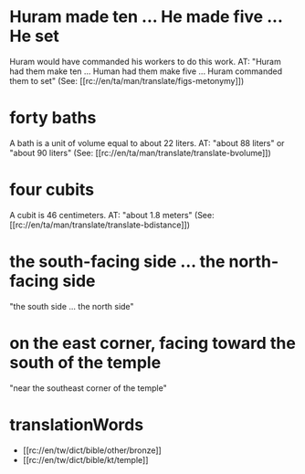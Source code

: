 # Huram made ten ... He made five ... He set

Huram would have commanded his workers to do this work. AT: "Huram had them make ten ... Human had them make five ... Huram commanded them to set" (See: [[rc://en/ta/man/translate/figs-metonymy]])

# forty baths

A bath is a unit of volume equal to about 22 liters. AT: "about 88 liters" or "about 90 liters" (See: [[rc://en/ta/man/translate/translate-bvolume]])

# four cubits

A cubit is 46 centimeters. AT: "about 1.8 meters" (See: [[rc://en/ta/man/translate/translate-bdistance]])

# the south-facing side ... the north-facing side

"the south side ... the north side"

# on the east corner, facing toward the south of the temple

"near the southeast corner of the temple"

# translationWords

* [[rc://en/tw/dict/bible/other/bronze]]
* [[rc://en/tw/dict/bible/kt/temple]]